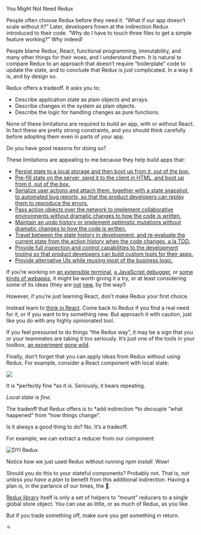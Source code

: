 
You Might Not Need Redux

People often choose Redux before they need it. “What if our app doesn’t scale without it?” Later, developers frown at the indirection Redux introduced to their code. “Why do I have to touch three files to get a simple feature working?” Why indeed!

People blame Redux, React, functional programming, immutability, and many other things for their woes, and I understand them. It is natural to compare Redux to an approach that doesn’t require “boilerplate” code to update the state, and to conclude that Redux is just complicated. In a way it is, and by design so.

Redux offers a tradeoff. It asks you to:

- Describe application state as plain objects and arrays.
- Describe changes in the system as plain objects.
- Describe the logic for handling changes as pure functions.

None of these limitations are required to build an app, with or without React. In fact these are pretty strong constraints, and you should think carefully before adopting them even in parts of your app.

Do you have good reasons for doing so?

These limitations are appealing to me because they help build apps that:

- [Persist state to a local storage and then boot up from it, out of the box.](https://egghead.io/lessons/javascript-redux-persisting-the-state-to-the-local-storage?course=building-react-applications-with-idiomatic-redux)
- [Pre-fill state on the server, send it to the client in HTML, and boot up from it, out of the box.](http://redux.js.org/docs/recipes/ServerRendering.html)
- [Serialize user actions and attach them, together with a state snapshot, to automated bug reports, so that the product developers can replay them to reproduce the errors.](https://github.com/dtschust/redux-bug-reporter)
- [Pass action objects over the network to implement collaborative environments without dramatic changes to how the code is written.](https://github.com/philholden/redux-swarmlog)
- [Maintain an undo history or implement optimistic mutations without dramatic changes to how the code is written.](http://redux.js.org/docs/recipes/ImplementingUndoHistory.html)
- [Travel between the state history in development, and re-evaluate the current state from the action history when the code changes, a la TDD.](https://github.com/gaearon/redux-devtools)
- [Provide full inspection and control capabilities to the development tooling so that product developers can build custom tools for their apps.](https://github.com/romseguy/redux-devtools-chart-monitor)
- [Provide alternative UIs while reusing most of the business logic.](https://youtu.be/gvVpSezT5_M?t=11m51s)

If you’re working on [an extensible terminal](https://hyperterm.org/), [a JavaScript debugger](https://hacks.mozilla.org/2016/09/introducing-debugger-html/), or [some kinds of webapps](https://twitter.com/necolas/status/727538799966715904), it might be worth giving it a try, or at least considering some of its ideas (they are [not](https://github.com/evancz/elm-architecture-tutorial) [new](https://github.com/omcljs/om), by the way!)

However, if you’re just learning React, don’t make Redux your first choice.

Instead learn to [think in React](https://facebook.github.io/react/docs/thinking-in-react.html). Come back to Redux if you find a real need for it, or if you want to try something new. But approach it with caution, just like you do with any highly opinionated tool.

If you feel pressured to do things “the Redux way”, it may be a sign that you or your teammates are taking it too seriously. It’s just one of the tools in your toolbox, [an experiment](https://www.youtube.com/watch?v=xsSnOQynTHs) [gone wild](https://www.youtube.com/watch?v=uvAXVMwHJXU).

Finally, don’t forget that you can apply ideas from Redux without using Redux. For example, consider a React component with local state:

![](undefined)

It is *perfectly fine *as it is. Seriously, it bears repeating.

*Local state is fine.*

The tradeoff that Redux offers is to *add indirection *to decouple “what happened” from “how things change”.

Is it always a good thing to do? No. It’s a tradeoff.

For example, we can extract a reducer from our component:

![DYI Redux](undefined)

Notice how we just used Redux without running *npm install.* Wow!

Should you do this to your stateful components? Probably not. That is, *not unless you have a plan* to benefit from this additional indirection. Having a plan is, in the parlance of our times, the 🔑.

[Redux library](http://redux.js.org/) itself is only a set of helpers to “mount” reducers to a single global store object. You can use as little, or as much of Redux, as you like.

But if you trade something off, make sure you get something in return.

⚛
